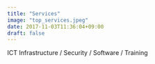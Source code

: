 ```yaml
---
title: "Services"
image: "top_services.jpeg"
date: 2017-11-03T11:36:04+09:00
draft: false 
---
```

ICT Infrastructure / Security / Software / Training

